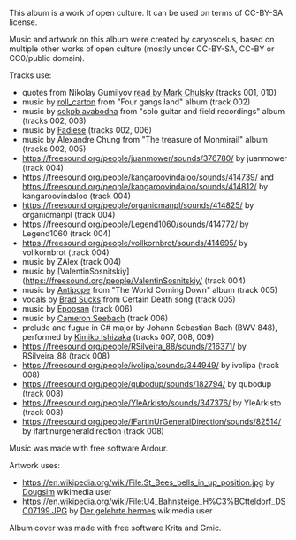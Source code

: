 This album is a work of open culture. It can be used on terms of CC-BY-SA license.

Music and artwork on this album were created by caryoscelus, based on multiple
other works of open culture (mostly under CC-BY-SA, CC-BY or CC0/public domain).

Tracks use:

- quotes from Nikolay Gumilyov [read by Mark Chulsky](https://librivox.org/poetry-by-nikolay-gumilyov/) (tracks 001, 010)
- music by [roll_carton](https://www.jamendo.com/artist/489142/roll_carton) from "Four gangs land" album (track 002)
- music by [sokpb avabodha](https://sokpbavabodha.com/) from "solo guitar and field recordings" album (tracks 002, 003)
- music by [Fadiese](https://www.jamendo.com/artist/1780/fadiese) (tracks 002, 006)
- music by Alexandre Chung from "The treasure of Monmirail" album (tracks 002, 005)
- https://freesound.org/people/juanmower/sounds/376780/ by juanmower (track 004)
- https://freesound.org/people/kangaroovindaloo/sounds/414739/ and https://freesound.org/people/kangaroovindaloo/sounds/414812/ by kangaroovindaloo (track 004)
- https://freesound.org/people/organicmanpl/sounds/414825/ by organicmanpl (track 004)
- https://freesound.org/people/Legend1060/sounds/414772/ by Legend1060 (track 004)
- https://freesound.org/people/vollkornbrot/sounds/414695/ by vollkornbrot (track 004)
- music by ZAlex (track 004)
- music by [ValentinSosnitskiy](https://freesound.org/people/ValentinSosnitskiy/ (track 004)
- music by [Antipope](http://www.antipope.info/) from "The World Coming Down" album (track 005)
- vocals by [Brad Sucks](https://www.bradsucks.net/) from Certain Death song (track 005)
- music by [Epopsan](https://www.jamendo.com/artist/368504/epopsan) (track 006)
- music by [Cameron Seebach](https://hsqp.bandcamp.com) (track 006)
- prelude and fugue in C# major by Johann Sebastian Bach (BWV 848), performed by [Kimiko Ishizaka](https://kimiko-piano.com/) (tracks 007, 008, 009)
- https://freesound.org/people/RSilveira_88/sounds/216371/ by RSilveira_88 (track 008)
- https://freesound.org/people/ivolipa/sounds/344949/ by ivolipa (track 008)
- https://freesound.org/people/qubodup/sounds/182794/ by qubodup (track 008)
- https://freesound.org/people/YleArkisto/sounds/347376/ by YleArkisto (track 008)
- https://freesound.org/people/IFartInUrGeneralDirection/sounds/82514/ by ifartinurgeneraldirection (track 008)

Music was made with free software Ardour.

Artwork uses:

- https://en.wikipedia.org/wiki/File:St_Bees_bells_in_up_position.jpg
  by [Dougsim](https://commons.wikimedia.org/wiki/User:Dougsim) wikimedia user
- https://en.wikipedia.org/wiki/File:U4_Bahnsteige_H%C3%BCtteldorf_DSC07199.JPG
  by [Der gelehrte hermes](https://commons.wikimedia.org/wiki/User:Der_gelehrte_hermes) wikimedia user

Album cover was made with free software Krita and Gmic.
